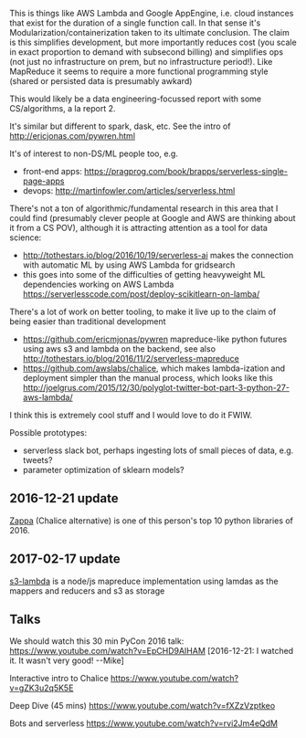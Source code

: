 This is things like AWS Lambda and Google AppEngine, i.e. cloud instances that
exist for the duration of a single function call. In that sense it's
Modularization/containerization taken to its ultimate conclusion. The claim is
this simplifies development, but more importantly reduces cost (you scale in
exact proportion to demand with subsecond billing) and simplifies ops (not just
no infrastructure on prem, but no infrastructure period!). Like MapReduce it
seems to require a more functional programming style (shared or persisted data
is presumably awkard)

This would likely be a data engineering-focussed report with some
CS/algorithms, a la report 2.

It's similar but different to spark, dask, etc. See the intro of
http://ericjonas.com/pywren.html

It's of interest to non-DS/ML people too, e.g.
 - front-end apps: https://pragprog.com/book/brapps/serverless-single-page-apps
 - devops: http://martinfowler.com/articles/serverless.html

There's not a ton of algorithmic/fundamental research in this area that I could
find (presumably clever people at Google and AWS are thinking about it from a
CS POV), although it is attracting attention as a tool for data science:
 - http://tothestars.io/blog/2016/10/19/serverless-ai makes the connection with
   automatic ML by using AWS Lambda for gridsearch
 - this goes into some of the difficulties of getting heavyweight ML
   dependencies working on AWS Lambda
   https://serverlesscode.com/post/deploy-scikitlearn-on-lamba/

There's a lot of work on better tooling, to make it live up to the claim of
being easier than traditional development
 - https://github.com/ericmjonas/pywren
   mapreduce-like python futures using aws s3 and lambda on the backend, see
   also http://tothestars.io/blog/2016/11/2/serverless-mapreduce
 - https://github.com/awslabs/chalice, which makes lambda-ization and
   deployment simpler than the manual process, which looks like this
   http://joelgrus.com/2015/12/30/polyglot-twitter-bot-part-3-python-27-aws-lambda/

I think this is extremely cool stuff and I would love to do it FWIW.

Possible prototypes:
 - serverless slack bot, perhaps ingesting lots of small pieces of data, e.g. tweets?
 - parameter optimization of sklearn models?

## 2016-12-21 update

[Zappa](https://tryolabs.com/blog/2016/12/20/top-10-python-libraries-of-2016/) (Chalice alternative) is one of this person's top 10 python libraries of 2016.

## 2017-02-17 update

[s3-lambda](https://github.com/littlstar/s3-lambda) is a node/js mapreduce implementation using lamdas as the mappers and reducers and s3 as storage

## Talks

We should watch this 30 min PyCon 2016 talk:
https://www.youtube.com/watch?v=EpCHD9AIHAM [2016-12-21: I watched it. It wasn't very good! --Mike]

Interactive intro to Chalice
https://www.youtube.com/watch?v=gZK3u2q5K5E

Deep Dive (45 mins)
https://www.youtube.com/watch?v=fXZzVzptkeo

Bots and serverless
https://www.youtube.com/watch?v=rvi2Jm4eQdM
